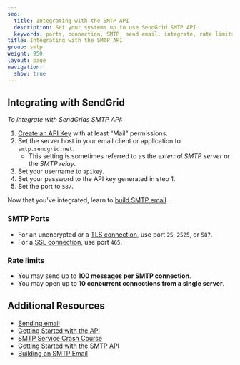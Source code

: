 ```yaml
---
seo:
  title: Integrating with the SMTP API
  description: Set your systems up to use SendGrid SMTP API
  keywords: ports, connection, SMTP, send email, integrate, rate limits, setting up
title: Integrating with the SMTP API
group: smtp
weight: 950
layout: page
navigation:
  show: true
---
```


## 	Integrating with SendGrid

*To integrate with SendGrids SMTP API:*

1. [Create an API Key](https://app.sendgrid.com/settings/api_keys) with at least "Mail" permissions.
2. Set the server host in your email client or application to `smtp.sendgrid.net`.
    * This setting is sometimes referred to as the _external SMTP server_ or the _SMTP relay_.
3. Set your username to `apikey`.
4. Set your password to the API key generated in step 1.
5. Set the port to `587`.

Now that you've integrated, learn to [build SMTP email]({{root_url}}/for-developers/sending-email/building-an-x-smtpapi-header/).

 ### 	SMTP Ports

- For an unencrypted or a [TLS connection]({{root_url}}/ui/sending-email/ssl-vs-tls/), use port `25`, `2525`, or `587`.
- For a [SSL connection]({{root_url}}/ui/sending-email/tls/), use port `465`.

 ### 	Rate limits

- You may send up to **100 messages per SMTP connection**.
- You may open up to **10 concurrent connections from a single server**.

## 	Additional Resources


- [Sending email]({{root_url}}/ui/sending-email/how-to-send-email-with-marketing-campaigns/)
- [Getting Started with the API]({{root_url}}/api-reference/)
- [SMTP Service Crash Course](https://sendgrid.com/blog/smtp-service-crash-course/)
- [Getting Started with the SMTP API]({{root_url}}/for-developers/sending-email/getting-started-smtp/)
- [Building an SMTP Email]({{root_url}}/for-developers/sending-email/building-an-smtp-email/)
